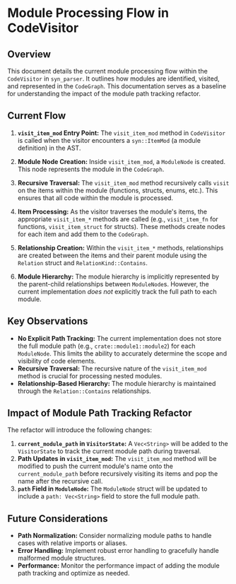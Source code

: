 # Module Processing Flow in CodeVisitor

## Overview

This document details the current module processing flow within the `CodeVisitor` in `syn_parser`. It outlines how modules are identified, visited, and represented in the `CodeGraph`. This documentation serves as a baseline for understanding the impact of the module path tracking refactor.

## Current Flow

1.  **`visit_item_mod` Entry Point:** The `visit_item_mod` method in `CodeVisitor` is called when the visitor encounters a `syn::ItemMod` (a module definition) in the AST.

2.  **Module Node Creation:** Inside `visit_item_mod`, a `ModuleNode` is created. This node represents the module in the `CodeGraph`.

3.  **Recursive Traversal:** The `visit_item_mod` method recursively calls `visit` on the items within the module (functions, structs, enums, etc.). This ensures that all code within the module is processed.

4.  **Item Processing:** As the visitor traverses the module's items, the appropriate `visit_item_*` methods are called (e.g., `visit_item_fn` for functions, `visit_item_struct` for structs). These methods create nodes for each item and add them to the `CodeGraph`.

5.  **Relationship Creation:** Within the `visit_item_*` methods, relationships are created between the items and their parent module using the `Relation` struct and `RelationKind::Contains`.

6.  **Module Hierarchy:** The module hierarchy is implicitly represented by the parent-child relationships between `ModuleNode`s. However, the current implementation *does not* explicitly track the full path to each module.

## Key Observations

*   **No Explicit Path Tracking:** The current implementation does not store the full module path (e.g., `crate::module1::module2`) for each `ModuleNode`. This limits the ability to accurately determine the scope and visibility of code elements.
*   **Recursive Traversal:** The recursive nature of the `visit_item_mod` method is crucial for processing nested modules.
*   **Relationship-Based Hierarchy:** The module hierarchy is maintained through the `Relation::Contains` relationships.

## Impact of Module Path Tracking Refactor

The refactor will introduce the following changes:

1.  **`current_module_path` in `VisitorState`:** A `Vec<String>` will be added to the `VisitorState` to track the current module path during traversal.
2.  **Path Updates in `visit_item_mod`:** The `visit_item_mod` method will be modified to push the current module's name onto the `current_module_path` before recursively visiting its items and pop the name after the recursive call.
3.  **`path` Field in `ModuleNode`:** The `ModuleNode` struct will be updated to include a `path: Vec<String>` field to store the full module path.

## Future Considerations

*   **Path Normalization:** Consider normalizing module paths to handle cases with relative imports or aliases.
*   **Error Handling:** Implement robust error handling to gracefully handle malformed module structures.
*   **Performance:** Monitor the performance impact of adding the module path tracking and optimize as needed.
